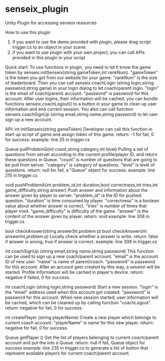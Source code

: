 senseix_plugin
==============

Unity Plugin for accessing senseix resources

How to use this plugin
1. if you want to use the demo provided with plugin, please drag script trigger.cs to an object in your scene.
2. if you want to use plugin with your own project, you can call APIs provided in this plugin in your script

Quick start:
To use functions in plugin, you need to let it know the game token by senseix.initSenseix(string gameToken,int rankNum). "gameToken" is the token you got from our website for your game. "rankNum" is the size of leaderboard.
Then you can call senseix.coachLogin (string login,string password,string game) in your login dialog to let coach/parent login. "login" is the email of coach(parent) account. "password" is password for this account.
After user logins, their information will be cached, you can bundle functions senseix.coachLogout() to a button in your game to clean up user information and end current session. 
You also can call function senseix.coachSignUp (string email,string name,string password) to let user sign up a new account.

API:
int initSenseix(string gameToken)
	Developer can call this function in start up script of game and assign token of this game.
	return: -1 for fail, 0 for success.
	example: line 25 in trigger.cs

Queue pullProblemQ(int count,string category,int level)
	Pulling a set of questions from server according to the current profile/player ID, and return these questions in Queue. "count" is number of questions that are going to be pull from server. "category" is category of questions. "level" is level of questions.
	return: null for fail, a "Queue" object for success.
	example: line 215 in trigger.cs

void pushProblemA(int problem_id,int duration,bool correctness,int tries,int game_difficulty,string answer)
	Push answer and information about the answer given by player to server. "problem_id" is the ID for pushed question. "duration" is time consumed by player. "correctness" is a boolean value about whether answer is correct. "tries" is number of times that player tried. "game_difficulty" is difficulty of the game. "answer" is the content of the answer given by player.
	return: void
	example: line 308 in trigger.cs
	
bool checkAnswer(string answerStr,problem p)
bool checkAnswer(int answerInt,problem p)
	Locally check whether a answer is write.
	return: false if answer is wrong, true if answer is correct.
	example: line 308 in trigger.cs
	
int coachSignUp (string email,string name,string password)
	This function can be used to sign up a new coach/parent account. "email" is the account ID of new user. "name" is name of parent/coach. "password" is password for this account. After an account gets created by this way, a session will be started. Profile informationi will be cached in player's device.
	return: negative if failed, 0 for success.
	
int coachLogin (string login,string password)
	Start a new session. "login" is the "email" address used when this account got created. "password" is password for this account. When new session started, user information will be cached, which can be cleaned up by calling function "coachLogout".
	return: negative for fail, 0 for success.
	
int createPlayer (string playerName)
	Create a new player which belongs to current coach account. "playerName" is name for this new player.
	return: negative for fail, 0 for success.
	
Queue getPlayer ()
	Get the list of players belonging to current coach/parent account and put the into a Queue.
	return: null if fail, Queue object for success
	example: line 235 in trigger.cs to generate a list of botton that represent available players for current coach/parent account.